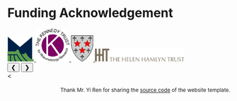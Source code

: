 # <i class="fas fa-donate"></i> Funding Acknowledgement

<div class="gallery-container">
<div class="gallery-logo">
    <a class="logo-item" href="https://www.camsoxford.ox.ac.uk/">
	<img src='images/acknowledge/coi_logo.png' alt="sym" width="12%">
	</a>
    <a class="logo-item" href="https://www.kennedytrust.org/">
	<img src='images/acknowledge/kennedy_trust_logo.png' alt="sym" width="15%">
	</a>
	<a class="logo-item" href="https://www.some.ox.ac.uk/">
	<img src='images/acknowledge/somerville_logo.png' alt="sym" width="10%">
	</a>
	<a class="logo-item" href="https://www.phf.org.uk/our-work-in-the-uk/helen-hamlyn-trust/">
	<img src='images/acknowledge/helen_hamlyn_logo.jpg' alt="sym" width="40%">
	</a>	
</div>
<button class="gallery-control prev">❮</button>
<button class="gallery-control next">❯</button>
</div>
<<script src="../../assets/js/gallery.js"></script>

<br />
<p style="text-align: right">
<small> Thank Mr. Yi Ren for sharing the <a href="https://github.com/RayeRen/acad-homepage.github.io">source code</a> of the website template. </small>
</p>
